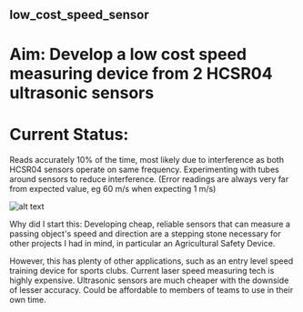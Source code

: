 ## low_cost_speed_sensor
# Aim: Develop a low cost speed measuring device from 2 HCSR04 ultrasonic sensors

# Current Status:
Reads accurately 10% of the time, most likely due to interference as both HCSR04 sensors operate on same frequency.
Experimenting with tubes around sensors to reduce interference. (Error readings are always very far from expected value, eg 60 m/s when expecting 1 m/s)

![alt text](https://raw.githubusercontent.com/mungejaro/low_cost_speed_sensor/master/pics/HCSR04_speed_001.jpg)


Why did I start this:
Developing cheap, reliable sensors that can measure a passing object's speed and direction are a stepping stone necessary for other projects I had in mind, in particular an Agricultural Safety Device.

However, this has plenty of other applications, such as an entry level speed training device for sports clubs. Current laser speed measuring tech is highly expensive. Ultrasonic sensors are much cheaper with the downside of lesser accuracy. Could be affordable to members of teams to use in their own time.
